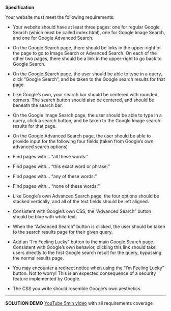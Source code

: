 **Specification**

Your website must meet the following requirements:

 - Your website should have at least three pages: one for regular Google Search (which must be called index.html), one for Google Image Search, and one for Google Advanced Search.
 - On the Google Search page, there should be links in the upper-right of the page to go to Image Search or Advanced Search. On each of the other two pages, there should be a link in the upper-right to go back to Google Search.

 - On the Google Search page, the user should be able to type in a query, click “Google Search”, and be taken to the Google search results for that page.
 - Like Google’s own, your search bar should be centered with rounded corners. The search button should also be centered, and should be beneath the search bar.

 - On the Google Image Search page, the user should be able to type in a query, click a search button, and be taken to the Google Image search results for that page.

 - On the Google Advanced Search page, the user should be able to provide input for the following four fields (taken from Google’s own advanced search options)

 - Find pages with… “all these words:”
 - Find pages with… “this exact word or phrase:”
 - Find pages with… “any of these words:”
 - Find pages with… “none of these words:”

 - Like Google’s own Advanced Search page, the four options should be stacked vertically, and all of the text fields should be left aligned.
 - Consistent with Google’s own CSS, the “Advanced Search” button should be blue with white text.
 - When the “Advanced Search” button is clicked, the user should be taken to the search results page for their given query.

 - Add an “I’m Feeling Lucky” button to the main Google Search page. Consistent with Google’s own behavior, clicking this link should take users directly to the first Google search result for the query, bypassing the normal results page.
 - You may encounter a redirect notice when using the “I’m Feeling Lucky” button. Not to worry! This is an expected consequence of a security feature implemented by Google.

 - The CSS you write should resemble Google’s own aesthetics.

---
**SOLUTION DEMO** [YouTube 5min video](https://youtu.be/AwAELsIxvUM) with all requirements coverage 
